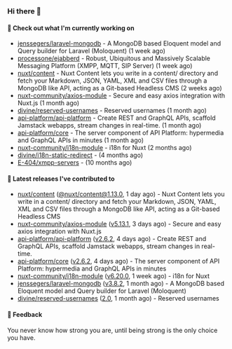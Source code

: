 ### Hi there 👋

#### 👷 Check out what I'm currently working on

- [jenssegers/laravel-mongodb](https://github.com/jenssegers/laravel-mongodb) - A MongoDB based Eloquent model and Query builder for Laravel (Moloquent) (1 week ago)
- [processone/ejabberd](https://github.com/processone/ejabberd) - Robust, Ubiquitous and Massively Scalable Messaging Platform (XMPP, MQTT, SIP Server) (1 week ago)
- [nuxt/content](https://github.com/nuxt/content) - Nuxt Content lets you write in a content/ directory and fetch your Markdown, JSON, YAML, XML and CSV files through a MongoDB like API, acting as a Git-based Headless CMS (2 weeks ago)
- [nuxt-community/axios-module](https://github.com/nuxt-community/axios-module) - Secure and easy axios integration with Nuxt.js (1 month ago)
- [divine/reserved-usernames](https://github.com/divine/reserved-usernames) - Reserved usernames (1 month ago)
- [api-platform/api-platform](https://github.com/api-platform/api-platform) - Create REST and GraphQL APIs, scaffold Jamstack webapps, stream changes in real-time. (1 month ago)
- [api-platform/core](https://github.com/api-platform/core) - The server component of API Platform: hypermedia and GraphQL APIs in minutes (1 month ago)
- [nuxt-community/i18n-module](https://github.com/nuxt-community/i18n-module) - i18n for Nuxt (2 months ago)
- [divine/i18n-static-redirect](https://github.com/divine/i18n-static-redirect) -  (4 months ago)
- [E-404/xmpp-servers](https://github.com/E-404/xmpp-servers) -  (10 months ago)

#### 🔭 Latest releases I've contributed to

- [nuxt/content](https://github.com/nuxt/content) ([@nuxt/content@1.13.0](https://github.com/nuxt/content/releases/tag/%40nuxt%2Fcontent%401.13.0), 1 day ago) - Nuxt Content lets you write in a content/ directory and fetch your Markdown, JSON, YAML, XML and CSV files through a MongoDB like API, acting as a Git-based Headless CMS
- [nuxt-community/axios-module](https://github.com/nuxt-community/axios-module) ([v5.13.1](https://github.com/nuxt-community/axios-module/releases/tag/v5.13.1), 3 days ago) - Secure and easy axios integration with Nuxt.js
- [api-platform/api-platform](https://github.com/api-platform/api-platform) ([v2.6.2](https://github.com/api-platform/api-platform/releases/tag/v2.6.2), 4 days ago) - Create REST and GraphQL APIs, scaffold Jamstack webapps, stream changes in real-time.
- [api-platform/core](https://github.com/api-platform/core) ([v2.6.2](https://github.com/api-platform/core/releases/tag/v2.6.2), 4 days ago) - The server component of API Platform: hypermedia and GraphQL APIs in minutes
- [nuxt-community/i18n-module](https://github.com/nuxt-community/i18n-module) ([v6.20.0](https://github.com/nuxt-community/i18n-module/releases/tag/v6.20.0), 1 week ago) - i18n for Nuxt
- [jenssegers/laravel-mongodb](https://github.com/jenssegers/laravel-mongodb) ([v3.8.2](https://github.com/jenssegers/laravel-mongodb/releases/tag/v3.8.2), 1 month ago) - A MongoDB based Eloquent model and Query builder for Laravel (Moloquent)
- [divine/reserved-usernames](https://github.com/divine/reserved-usernames) ([2.0](https://github.com/divine/reserved-usernames/releases/tag/2.0), 1 month ago) - Reserved usernames

#### 💬 Feedback
You never know how strong you are, until being strong is the only choice you have.